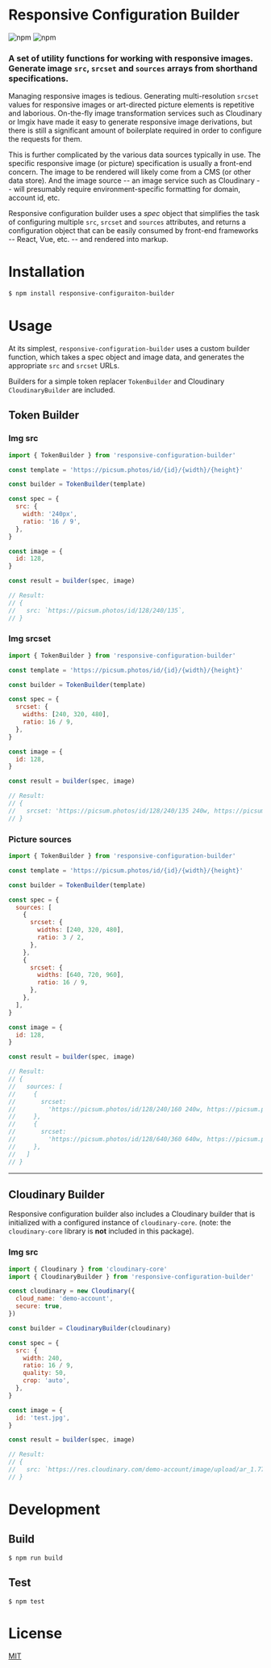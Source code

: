 # Responsive Configuration Builder

![npm](https://img.shields.io/npm/v/responsive-configuration-builder?style=flat-square)
![npm](https://img.shields.io/npm/l/responsive-configuration-builder?style=flat-square)

### A set of utility functions for working with responsive images. Generate image `src`, `srcset` and `sources` arrays from shorthand specifications.

Managing responsive images is tedious. Generating multi-resolution `srcset` values for responsive images or art-directed picture elements is repetitive and laborious. On-the-fly image transformation services such as Cloudinary or Imgix have made it easy to generate responsive image derivations, but there is still a significant amount of boilerplate required in order to configure the requests for them.

This is further complicated by the various data sources typically in use. The specific responsive image (or picture) specification is usually a front-end concern. The image to be rendered will likely come from a CMS (or other data store). And the image source -- an image service such as Cloudinary -- will presumably require environment-specific formatting for domain, account id, etc.

Responsive configuration builder uses a _spec_ object that simplifies the task of configuring multiple `src`, `srcset` and `sources` attributes, and returns a configuration object that can be easily consumed by front-end frameworks -- React, Vue, etc. -- and rendered into markup.

# Installation

```bash
$ npm install responsive-configuraiton-builder
```

# Usage

At its simplest, `responsive-configuration-builder` uses a custom builder function, which takes a spec object and image data, and generates the appropriate `src` and `srcset` URLs.

Builders for a simple token replacer `TokenBuilder` and Cloudinary `CloudinaryBuilder` are included.

## Token Builder

### Img src

```javascript
import { TokenBuilder } from 'responsive-configuration-builder'

const template = 'https://picsum.photos/id/{id}/{width}/{height}'

const builder = TokenBuilder(template)

const spec = {
  src: {
    width: '240px',
    ratio: '16 / 9',
  },
}

const image = {
  id: 128,
}

const result = builder(spec, image)

// Result:
// {
//   src: `https://picsum.photos/id/128/240/135`,
// }
```

### Img srcset

```javascript
import { TokenBuilder } from 'responsive-configuration-builder'

const template = 'https://picsum.photos/id/{id}/{width}/{height}'

const builder = TokenBuilder(template)

const spec = {
  srcset: {
    widths: [240, 320, 480],
    ratio: 16 / 9,
  },
}

const image = {
  id: 128,
}

const result = builder(spec, image)

// Result:
// {
//   srcset: 'https://picsum.photos/id/128/240/135 240w, https://picsum.photos/id/128/320/180 320w, https://picsum.photos/id/128/480/270 480w'
// }
```

### Picture sources

```javascript
import { TokenBuilder } from 'responsive-configuration-builder'

const template = 'https://picsum.photos/id/{id}/{width}/{height}'

const builder = TokenBuilder(template)

const spec = {
  sources: [
    {
      srcset: {
        widths: [240, 320, 480],
        ratio: 3 / 2,
      },
    },
    {
      srcset: {
        widths: [640, 720, 960],
        ratio: 16 / 9,
      },
    },
  ],
}

const image = {
  id: 128,
}

const result = builder(spec, image)

// Result:
// {
//   sources: [
//     {
//       srcset:
//         'https://picsum.photos/id/128/240/160 240w, https://picsum.photos/id/128/320/213 320w, https://picsum.photos/id/128/480/320 480w',
//     },
//     {
//       srcset:
//         'https://picsum.photos/id/128/640/360 640w, https://picsum.photos/id/128/720/405 720w, https://picsum.photos/id/128/960/540 960w',
//     },
//   ]
// }
```

---

## Cloudinary Builder

Responsive configuration builder also includes a Cloudinary builder that is initialized with a configured instance of `cloudinary-core`.
(note: the `cloudinary-core` library is **not** included in this package).

### Img src

```javascript
import { Cloudinary } from 'cloudinary-core'
import { CloudinaryBuilder } from 'responsive-configuration-builder'

const cloudinary = new Cloudinary({
  cloud_name: 'demo-account',
  secure: true,
})

const builder = CloudinaryBuilder(cloudinary)

const spec = {
  src: {
    width: 240,
    ratio: 16 / 9,
    quality: 50,
    crop: 'auto',
  },
}

const image = {
  id: 'test.jpg',
}

const result = builder(spec, image)

// Result:
// {
//   src: `https://res.cloudinary.com/demo-account/image/upload/ar_1.7777,c_auto,q_50,w_240/test.jpg`,
// }
```

# Development

## Build

```
$ npm run build
```

## Test

```
$ npm test
```

# License

[MIT](https://github.com/brettgullan/responsive-configuration-builder/blob/master/LICENSE)
